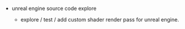 
- unreal engine source code explore

    -   explore / test / add custom shader render pass for unreal engine.